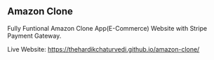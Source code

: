 ## Amazon Clone

Fully Funtional Amazon Clone App(E-Commerce) Website with Stripe Payment Gateway.

Live Website: https://thehardikchaturvedi.github.io/amazon-clone/
